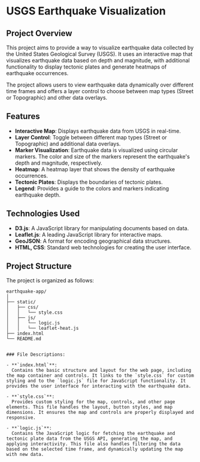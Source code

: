 # USGS Earthquake Visualization

## Project Overview

This project aims to provide a way to visualize earthquake data collected by the United States Geological Survey (USGS). It uses an interactive map that visualizes earthquake data based on depth and magnitude, with additional functionality to display tectonic plates and generate heatmaps of earthquake occurrences.

The project allows users to view earthquake data dynamically over different time frames and offers a layer control to choose between map types (Street or Topographic) and other data overlays.

## Features

- **Interactive Map**: Displays earthquake data from USGS in real-time.
- **Layer Control**: Toggle between different map types (Street or Topographic) and additional data overlays.
- **Marker Visualization**: Earthquake data is visualized using circular markers. The color and size of the markers represent the earthquake's depth and magnitude, respectively.
- **Heatmap**: A heatmap layer that shows the density of earthquake occurrences.
- **Tectonic Plates**: Displays the boundaries of tectonic plates.
- **Legend**: Provides a guide to the colors and markers indicating earthquake depth.

## Technologies Used

- **D3.js**: A JavaScript library for manipulating documents based on data.
- **Leaflet.js**: A leading JavaScript library for interactive maps.
- **GeoJSON**: A format for encoding geographical data structures.
- **HTML, CSS**: Standard web technologies for creating the user interface.

## Project Structure

The project is organized as follows:

```
earthquake-app/
│
├── static/
│   ├── css/
│   │   └── style.css         
│   ├── js/
│   │   └── logic.js          
│   │   └── leaflet-heat.js          
├── index.html                
└── README.md                 


### File Descriptions:

- **`index.html`**: 
  Contains the basic structure and layout for the web page, including the map container and controls. It links to the `style.css` for custom styling and to the `logic.js` file for JavaScript functionality. It provides the user interface for interacting with the earthquake data.

- **`style.css`**: 
  Provides custom styling for the map, controls, and other page elements. This file handles the layout, button styles, and map dimensions. It ensures the map and controls are properly displayed and responsive.

- **`logic.js`**: 
  Contains the JavaScript logic for fetching the earthquake and tectonic plate data from the USGS API, generating the map, and applying interactivity. This file also handles filtering the data based on the selected time frame, and dynamically updating the map with new data.




